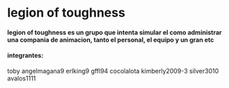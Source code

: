 # legion of toughness
#### legion of toughness es un grupo que intenta simular el como  administrar una compania de animacion, tanto el personal, el equipo y un gran etc
#### integrantes:
toby
angelmagana9
erlking9
gffl94
cocolalota
kimberly2009-3
silver3010
avalos1111
